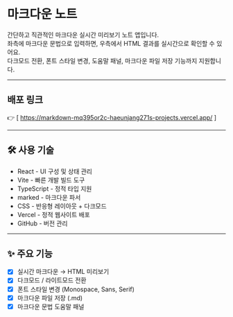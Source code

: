 # 마크다운 노트

간단하고 직관적인 마크다운 실시간 미리보기 노트 앱입니다.  
좌측에 마크다운 문법으로 입력하면, 우측에서 HTML 결과를 실시간으로 확인할 수 있어요.  
다크모드 전환, 폰트 스타일 변경, 도움말 패널, 마크다운 파일 저장 기능까지 지원합니다.

---

## 배포 링크

👉 [ https://markdown-mq395or2c-haeunjang271s-projects.vercel.app/ ]

---

## 🛠 사용 기술

- React - UI 구성 및 상태 관리
- Vite - 빠른 개발 빌드 도구
- TypeScript - 정적 타입 지원
- marked - 마크다운 파서
- CSS - 반응형 레이아웃 + 다크모드
- Vercel - 정적 웹사이트 배포
- GitHub - 버전 관리

---

## ✨ 주요 기능

- [x] 실시간 마크다운 → HTML 미리보기
- [x] 다크모드 / 라이트모드 전환
- [x] 폰트 스타일 변경 (Monospace, Sans, Serif)
- [x] 마크다운 파일 저장 (.md)
- [x] 마크다운 문법 도움말 패널
